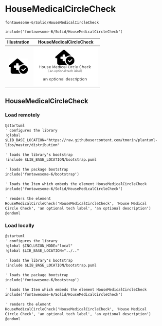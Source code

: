 # HouseMedicalCircleCheck


```text
fontawesome-6/Solid/HouseMedicalCircleCheck
```

```text
include('fontawesome-6/Solid/HouseMedicalCircleCheck')
```



| Illustration | HouseMedicalCircleCheck |
| :---: | :---: |
| ![illustration for Illustration](../../fontawesome-6/Solid/HouseMedicalCircleCheck.png) | ![illustration for HouseMedicalCircleCheck](../../fontawesome-6/Solid/HouseMedicalCircleCheck.Local.png) |




## HouseMedicalCircleCheck

### Load remotely
```plantuml
@startuml
' configures the library
!global $LIB_BASE_LOCATION="https://raw.githubusercontent.com/tmorin/plantuml-libs/master/distribution"

' loads the library's bootstrap
!include $LIB_BASE_LOCATION/bootstrap.puml

' loads the package bootstrap
include('fontawesome-6/bootstrap')

' loads the Item which embeds the element HouseMedicalCircleCheck
include('fontawesome-6/Solid/HouseMedicalCircleCheck')

' renders the element
HouseMedicalCircleCheck('HouseMedicalCircleCheck', 'House Medical Circle Check', 'an optional tech label', 'an optional description')
@enduml
```

### Load locally
```plantuml
@startuml
' configures the library
!global $INCLUSION_MODE="local"
!global $LIB_BASE_LOCATION="../.."

' loads the library's bootstrap
!include $LIB_BASE_LOCATION/bootstrap.puml

' loads the package bootstrap
include('fontawesome-6/bootstrap')

' loads the Item which embeds the element HouseMedicalCircleCheck
include('fontawesome-6/Solid/HouseMedicalCircleCheck')

' renders the element
HouseMedicalCircleCheck('HouseMedicalCircleCheck', 'House Medical Circle Check', 'an optional tech label', 'an optional description')
@enduml
```

